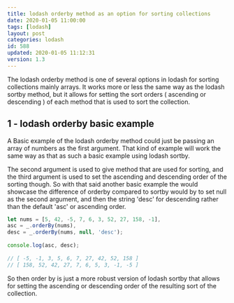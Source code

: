 ```yaml
---
title: lodash orderby method as an option for sorting collections
date: 2020-01-05 11:00:00
tags: [lodash]
layout: post
categories: lodash
id: 588
updated: 2020-01-05 11:12:31
version: 1.3
---
```


The lodash orderby method is one of several options in lodash for sorting collections mainly arrays. It works more or less the same way as the lodash sortby method, but it allows for setting the sort orders \( ascending or descending \) of each method that is used to sort the collection.

<!-- more -->

## 1 - lodash orderby basic example

A Basic example of the lodash orderby method could just be passing an array of numbers as the first argument. That kind of example will work the same way as that as such a basic example using lodash sortby. 

The second argument is used to give method that are used for sorting, and the third argument is used to set the ascending and descending order of the sorting though. So with that said another basic example the would showcase the difference of orderby compared to sortby would by to set null as the second argument, and then the string 'desc' for descending rather than the default 'asc' or ascending order.

```js
let nums = [5, 42, -5, 7, 6, 3, 52, 27, 158, -1],
asc = _.orderBy(nums),
desc = _.orderBy(nums, null, 'desc');
 
console.log(asc, desc);
 
// [ -5, -1, 3, 5, 6, 7, 27, 42, 52, 158 ]
// [ 158, 52, 42, 27, 7, 6, 5, 3, -1, -5 ]
```

So then order by is just a more robust version of lodash sortby that allows for setting the ascending or descending order of the resulting sort of the collection.
